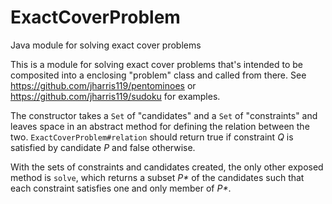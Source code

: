 # ExactCoverProblem
Java module for solving exact cover problems

This is a module for solving exact cover problems that's intended to be composited into a enclosing "problem" class and called from there. See https://github.com/jharris119/pentominoes or https://github.com/jharris119/sudoku for examples.

The constructor takes a `Set` of "candidates" and a `Set` of "constraints" and leaves space in an abstract method for defining the relation between the two. `ExactCoverProblem#relation` should return true if constraint _Q_ is satisfied by candidate _P_ and false otherwise.

With the sets of constraints and candidates created, the only other exposed method is `solve`, which returns a subset _P*_ of the candidates such that each constraint satisfies one and only member of _P*_.
